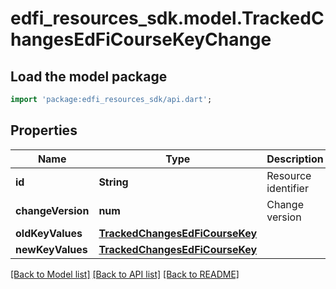 # edfi_resources_sdk.model.TrackedChangesEdFiCourseKeyChange

## Load the model package
```dart
import 'package:edfi_resources_sdk/api.dart';
```

## Properties
Name | Type | Description | Notes
------------ | ------------- | ------------- | -------------
**id** | **String** | Resource identifier | [optional] 
**changeVersion** | **num** | Change version | [optional] 
**oldKeyValues** | [**TrackedChangesEdFiCourseKey**](TrackedChangesEdFiCourseKey.md) |  | [optional] 
**newKeyValues** | [**TrackedChangesEdFiCourseKey**](TrackedChangesEdFiCourseKey.md) |  | [optional] 

[[Back to Model list]](../README.md#documentation-for-models) [[Back to API list]](../README.md#documentation-for-api-endpoints) [[Back to README]](../README.md)


